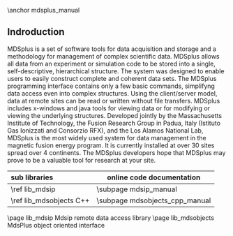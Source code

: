 \anchor mdsplus_manual


Indroduction
------------

MDSplus is a set of software tools for data acquisition and storage and a methodology for management of complex scientific data.
MDSplus allows all data from an experiment or simulation code to be stored into a single, self-descriptive, hierarchical structure. The system was designed to enable users to easily construct complete and coherent data sets.
The MDSplus programming interface contains only a few basic commands, simplifyng data access even into complex structures. Using the client/server model, data at remote sites can be read or written without file transfers. MDSplus includes x-windows and java tools for viewing data or for modifying or viewing the underlying structures.
Developed jointly by the Massachusetts Institute of Technology, the Fusion Research Group in Padua, Italy (Istituto Gas Ionizzati and Consorzio RFX), and the Los Alamos National Lab, MDSplus is the most widely used system for data management in the magnetic fusion energy program. It is currently installed at over 30 sites spread over 4 continents.
The MDSplus developers hope that MDSplus may prove to be a valuable tool for research at your site. 


| sub libraries            | online code documentation      |
|:-------------------------|--------------------------------|
| \ref lib_mdsip           | \subpage mdsip_manual          |
| \ref lib_mdsobjects C++  | \subpage mdsobjects_cpp_manual |


 
\page lib_mdsip Mdsip remote data access library
\page lib_mdsobjects MdsPlus object oriented interface



